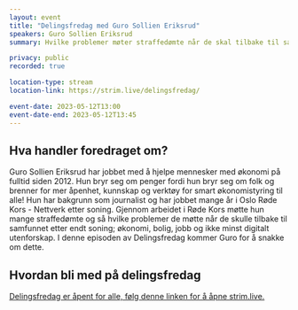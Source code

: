 ```yaml
---
layout: event
title: "Delingsfredag med Guro Sollien Eriksrud"
speakers: Guro Sollien Eriksrud
summary: Hvilke problemer møter straffedømte når de skal tilbake til samfunnet?

privacy: public
recorded: true

location-type: stream 
location-link: https://strim.live/delingsfredag/ 

event-date: 2023-05-12T13:00
event-date-end: 2023-05-12T13:45
---
```

## Hva handler foredraget om?
Guro Sollien Eriksrud har jobbet med å hjelpe mennesker med økonomi på fulltid siden 2012. Hun bryr seg om penger fordi hun bryr seg om folk og brenner for mer åpenhet, kunnskap og verktøy for smart økonomistyring til alle! Hun har bakgrunn som journalist og har jobbet mange år i Oslo Røde Kors - Nettverk etter soning. Gjennom arbeidet i Røde Kors møtte hun mange straffedømte og så hvilke problemer de møtte når de skulle tilbake til samfunnet etter endt soning; økonomi, bolig, jobb og ikke minst digitalt utenforskap. I denne episoden av Delingsfredag kommer Guro for å snakke om dette.

## Hvordan bli med på delingsfredag
[Delingsfredag er åpent for alle, følg denne linken for å åpne strim.live.](https://strim.live/delingsfredag/)
